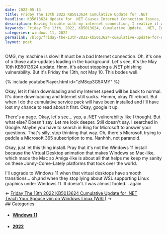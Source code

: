 ```yaml
---
date: 2022-05-13
title: Friday The 13th 2022 KB5013624 Cumulative Update for .NET
headline: KB5013624 Update for .NET Causes Internet Connection Issues, But Not Windows 11 Upgrade
description: Having trouble with my internet connection, I realize it was the KB5013624 update for .NET. After researching, I find it's a phishing vulnerability patch, but can't find more information. I decide to let it install, fearing it might be the Windows 11 update I'm not ready for. Relieved to find out it's not, I make a mental note to upgrade to Windows.
keywords: Friday The 13th, 2022, KB5013624, Cumulative Update, .NET, Internet Connection, Phishing Vulnerability, Patch, Windows 11, Upgrade, Windows
categories: windows 11, 2022
permalink: /blog/friday-the-13th-2022-kb5013624-cumulative-update-for-net/
layout: post
---
```



OMG, my machine is slow! It must be a bad Internet connection. Oh, it's one of
o those auto-updates loading in the background. Let's see, it's the May 10th
KB5013624 update. Hmm, it's about stopping a .NET phishing vulnerability. But
it's Friday the 13th, not May 10. This bodes well.

{% include youtubePlayer.html id="zM8cp3G5XMY" %}

Okay, let it finish downloading and my Internet speed will be back to normal.
It's done downloading and Internet still sucks. Hmmm, okay I'll reboot. But
when I do the cumulative service pack will have been installed and I'll have
lost my chance to read about it first. Okay, google it up.

There's a page. Okay, let's see... yep, a .NET vulnerability like I thought.
But what else? Doesn't say. Let me look deeper. Still doesn't say. I searched
in Google. Maybe you have to search in Bing for Microsoft to answer your
questions. That's silly, stop thinking that way. Oh, there's Microsoft trying
to peddle a Microsoft 365 subscription to me. Nanhhh, not paranoid.

Okay, just let this thing install. Pray that it's not the Windows 11 install
because the Virtual Desktop animation that makes Windows so Mac-like, which
made the Mac so Amiga-like is about all that helps me keep my sanity on these
Jonny-Come-Lately platforms that took over the world.

I'll upgrade to Windows 11 when that virtual desktops have smooth
transitions... oh,and when they stop lying about WSL supporting Linux graphics
under Windows 11. It doesn't. I was almost fooled... again.


<div class="post-nav"><div class="post-nav-prev"><span class="arrow">&larr;&nbsp;</span><a href="/blog/friday-the-13th-2022-kb5013624-cumulative-update-for-net">Friday The 13th 2022 KB5013624 Cumulative Update for .NET</a></div><div class="post-nav-next"><a href="/blog/teach-your-spouse-vim-on-windows-linux-wsl">Teach Your Spouse vim on Windows Linux (WSL)</a><span class="arrow">&nbsp;&rarr;</span></div></div>
## Categories

<ul>
<li><h4><a href='/windows-11/'>Windows 11</a></h4></li>
<li><h4><a href='/2022/'>2022</a></h4></li></ul>